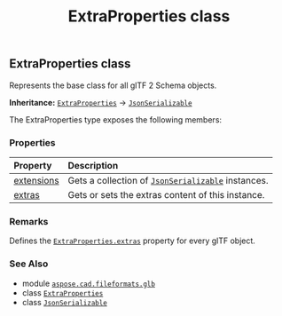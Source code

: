 ﻿---
title: ExtraProperties class
second_title: Aspose.CAD for Python via .NET API References
description: 
type: docs
weight: 100
url: /python-net/aspose.cad.fileformats.glb/extraproperties/
is_root: false
---

## ExtraProperties class

Represents the base class for all glTF 2 Schema objects.



**Inheritance:** [`ExtraProperties`](/cad/python-net/aspose.cad.fileformats.glb/extraproperties) → 
[`JsonSerializable`](/cad/python-net/aspose.cad.fileformats.glb.io/jsonserializable)



The ExtraProperties type exposes the following members:

### Properties
| Property | Description |
| :- | :- |
| [extensions](/cad/python-net/aspose.cad.fileformats.glb/extraproperties/extensions) | Gets a collection of [`JsonSerializable`](/cad/python-net/aspose.cad.fileformats.glb.io/jsonserializable) instances. |
| [extras](/cad/python-net/aspose.cad.fileformats.glb/extraproperties/extras) | Gets or sets the extras content of this instance. |



### Remarks 


Defines the [`ExtraProperties.extras`](/cad/python-net/aspose.cad.fileformats.glb/extraproperties#extras) property for every glTF object.

### See Also
* module [`aspose.cad.fileformats.glb`](..)
* class [`ExtraProperties`](/cad/python-net/aspose.cad.fileformats.glb/extraproperties)
* class [`JsonSerializable`](/cad/python-net/aspose.cad.fileformats.glb.io/jsonserializable)
